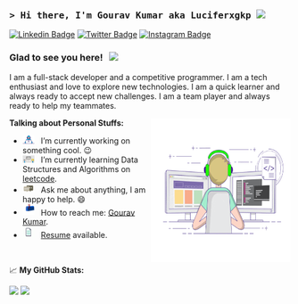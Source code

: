 ### <samp>&gt; Hi there, I'm Gourav Kumar aka Luciferxgkp <img src="https://media.giphy.com/media/hvRJCLFzcasrR4ia7z/giphy.gif" width="25"> </samp>

[![Linkedin Badge](https://img.shields.io/badge/-LinkedIn-0e76a8?style=flat-square&logo=Linkedin&logoColor=white)](https://www.linkedin.com/in/gourav-kumar-prajapati/)
[![Twitter Badge](https://img.shields.io/badge/-Twitter-00acee?style=flat-square&logo=Twitter&logoColor=white)](https://twitter.com/GouravK37913421)
[![Instagram Badge](https://img.shields.io/badge/-Instagram-e4405f?style=flat-square&logo=Instagram&logoColor=white)](https://instagram.com/gourav_prajapati__/)

### Glad to see you here! &nbsp; ![](https://visitor-badge.glitch.me/badge?page_id=luciferxgkp.luciferxgkp&style=flat-square&color=0088cc)

I am a full-stack developer and a competitive programmer. I am a tech enthusiast and love to explore new technologies. I am a quick learner and always ready to accept new challenges. I am a team player and always ready to help my teammates.

<img align="right" alt="GIF" src="https://github.com/Luciferxgkp/Luciferxgkp/blob/main/assets/coding.gif?raw=true" width="250" height="258" />

**Talking about Personal Stuffs:**

- <img src="https://github.com/Luciferxgkp/Luciferxgkp/blob/main/assets/developer.gif?raw=true" width="21" />&nbsp;&nbsp; I’m currently working on something cool. :wink:
- <img src="https://github.com/Luciferxgkp/Luciferxgkp/blob/main/assets/lightning.gif?raw=true" width="21" />&nbsp;&nbsp; I’m currently learning Data Structures and Algorithms on [leetcode](https://leetcode.com/luciferxGKP).
- <img src="https://github.com/Luciferxgkp/Luciferxgkp/blob/main/assets/message.gif?raw=true" width="21" />&nbsp;&nbsp; Ask me about anything, I am happy to help. :smile:
- <img src="https://github.com/Luciferxgkp/Luciferxgkp/blob/main/assets/letterbox.gif?raw=true" width="21" />&nbsp;&nbsp; How to reach me: [Gourav Kumar](mailto:aec.cse.gourav.095@gmail.com).
- <img src="https://github.com/Luciferxgkp/Luciferxgkp/blob/main/assets/doc.gif?raw=true" width="21" />&nbsp;&nbsp; [Resume](https://drive.google.com/file/d/1QdoFtPtOO2yh6VMnWhvizu5eNoePKR3o/view?usp=drive_link) available.

</br>

📈 **My GitHub Stats:**

<p>
  <img height="180em" src="https://github-readme-stats.vercel.app/api?username=Luciferxgkp&show_icons=true&hide_border=true&&count_private=true&include_all_commits=true&theme=radical" />
  <img height="180em" src="https://github-readme-stats.vercel.app/api/top-langs/?username=Luciferxgkp&show_icons=true&hide_border=true&layout=compact&langs_count=8&theme=radical"/>
</p>
